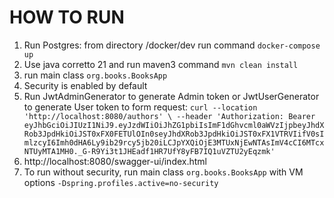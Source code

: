 # HOW TO RUN
1. Run Postgres: from directory /docker/dev run command ``docker-compose up``
2. Use java corretto 21 and run maven3 command ``mvn clean install``
3. run main class ``org.books.BooksApp``
4. Security is enabled by default
5. Run JwtAdminGenerator to generate Admin token or JwtUserGenerator to generate User token to form request:
   ``curl --location 'http://localhost:8080/authors' \
   --header 'Authorization: Bearer eyJhbGciOiJIUzI1NiJ9.eyJzdWIiOiJhZG1pbiIsImF1dGhvcml0aWVzIjpbeyJhdXRob3JpdHkiOiJST0xFX0FETUlOIn0seyJhdXRob3JpdHkiOiJST0xFX1VTRVIifV0sImlzcyI6Imh0dHA6Ly9ib29rcy5jb20iLCJpYXQiOjE3MTUxNjEwNTAsImV4cCI6MTcxNTUyMTA1MH0._G-R9Yi3t1JHEadf1HR7UfY8yFB7IQ1uVZTU2yEqzmk'``
6. http://localhost:8080/swagger-ui/index.html
7. To run without security, run main class ``org.books.BooksApp`` with VM options ``-Dspring.profiles.active=no-security``




